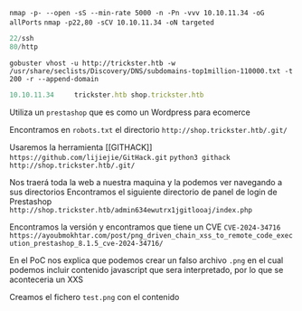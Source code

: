 
`nmap -p- --open -sS --min-rate 5000 -n -Pn -vvv 10.10.11.34 -oG allPorts`
`nmap -p22,80 -sCV 10.10.11.34 -oN targeted`
```python
22/ssh
80/http
```


`gobuster vhost -u http://trickster.htb -w /usr/share/seclists/Discovery/DNS/subdomains-top1million-110000.txt -t 200 -r --append-domain`
```js
10.10.11.34     trickster.htb shop.trickster.htb
```

Utiliza un `prestashop` que es como un Wordpress para ecomerce

Encontramos en `robots.txt` el directorio `http://shop.trickster.htb/.git/`

Usaremos la herramienta [[GITHACK]] `https://github.com/lijiejie/GitHack.git`
`python3 githack http://shop.trickster.htb/.git/`

Nos traerá toda la web a nuestra maquina y la podemos ver navegando a sus directorios
Encontramos el siguiente directorio de panel de login de Prestashop `http://shop.trickster.htb/admin634ewutrx1jgitlooaj/index.php`

Encontramos la versión y encontramos que tiene un CVE `CVE-2024-34716`
`https://ayoubmokhtar.com/post/png_driven_chain_xss_to_remote_code_execution_prestashop_8.1.5_cve-2024-34716/`

En el PoC nos explica que podemos crear un falso archivo `.png` en el cual podemos incluir contenido javascript que sera interpretado, por lo que se aconteceria un XXS

Creamos el fichero `test.png` con el contenido 